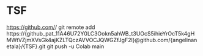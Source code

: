 # TSF
https://github.com/<angelinanetala>/<TSF>
git remote add <Colab> 
https://{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}@github.com/{angelinanetala}/{TSF}.git
git push -u Colab main
